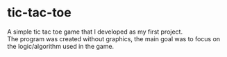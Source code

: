 # tic-tac-toe

A simple tic tac toe game that I developed as my first project. <br>
The program was created without graphics, the main goal was to focus on the logic/algorithm used in the game.
